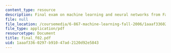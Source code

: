 ```yaml
---
content_type: resource
description: Final exam on machine learning and neural networks from Fall 2002.
file: null
file_location: /coursemedia/6-867-machine-learning-fall-2006/1aaaf3360297b91047ad2120d92e5843_final_f02.pdf
file_type: application/pdf
resourcetype: Document
title: final_f02.pdf
uid: 1aaaf336-0297-b910-47ad-2120d92e5843
---
```

